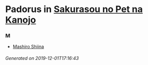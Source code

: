 # Padorus in [Sakurasou no Pet na Kanojo](https://myanimelist.net/manga/30051/Sakurasou_no_Pet_na_Kanojo)

### M
* [Mashiro Shiina](https://github.com/shadow578/Project-Padoru/blob/master/table-of-contents/characters/MashiroShiina.md)

###### Generated on 2019-12-01T17:16:43
